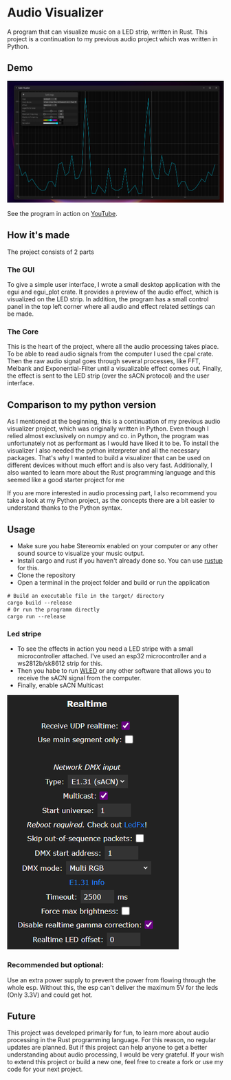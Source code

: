 # Audio Visualizer
A program that can visualize music on a LED strip, written in Rust.
This project is a continuation to my previous audio project which was written in Python.

## Demo

![Demo](images/gui.png)

See the program in action on [YouTube](https://www.youtube.com/watch?v=M1xNktjkvWU).

## How it's made
The project consists of 2 parts

### The GUI
To give a simple user interface, I wrote a small desktop application with the egui and egui_plot crate.
It provides a preview of the audio effect, which is visualized on the LED strip.
In addition, the program has a small control panel in the top left corner where all audio and effect related settings can be made.

### The Core
This is the heart of the project, where all the audio processing takes place. 
To be able to read audio signals from the computer I used the cpal crate.
Then the raw audio signal goes through several processes, like FFT, Melbank and Exponential-Filter until a visualizable effect comes out.
Finally, the effect is sent to the LED strip (over the sACN protocol) and the user interface.

## Comparison to my python version
As I mentioned at the beginning, this is a continuation of my previous audio visualizer project, which was originally written in Python.
Even though I relied almost exclusively on numpy and co. in Python, the program was unfortunately not as performant as I would have liked it to be. 
To install the visualizer I also needed the python interpreter and all the necessary packages. 
That's why I wanted to build a visualizer that can be used on different devices without much effort and is also very fast. 
Additionally, I also wanted to learn more about the Rust programming language and this seemed like a good starter project for me

If you are more interested in audio processing part, I also recommend you take a look at my Python project, as the concepts there are a bit easier to understand thanks to the Python syntax.

## Usage
- Make sure you habe Stereomix enabled on your computer or any other sound source to visualize your music output.
- Install cargo and rust if you haven't already done so. You can use [rustup](https://www.rust-lang.org/tools/install) for this.
- Clone the repository
- Open a terminal in the project folder and build or run the application

```
# Build an executable file in the target/ directory
cargo build --release
# Or run the programm directly 
cargo run --release
```

### Led stripe
- To see the effects in action you need a LED stripe with a small microcontroller attached.
I've used an esp32 microcontroller and a ws2812b/sk8612 strip for this. <br>
- Then you habe to run [WLED](https://github.com/wled/WLED) or any other software that allows you to receive the sACN signal from the computer. <br>
- Finally, enable sACN Multicast

![Example](images/wled-sacn.png)


### Recommended but optional:
Use an extra power supply to prevent the power from flowing through the whole esp. Without this, the esp can't deliver the maximum 5V for the leds (Only 3.3V) and could get hot.





## Future
This project was developed primarily for fun, to learn more about audio processing in the Rust programming language. For this reason, no regular updates are planned.
But if this project can help anyone to get a better understanding about audio processing, I would be very grateful.
If your wish to extend this project or build a new one, feel free to create a fork or use my code for your next project.
